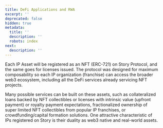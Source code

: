 ```yaml
---
title: DeFi Applications and RWA
excerpt: ''
deprecated: false
hidden: true
metadata:
  title: ''
  description: ''
  robots: index
next:
  description: ''
---
```

Each IP Asset will be registered as an NFT (ERC-721) on Story Protocol, and the same goes for licenses issued. The protocol was designed for maximum composability so each IP organization (franchise) can access the broader web3 ecosystem, including all the DeFi services already servicing NFT projects. 

Many possible services can be built on these assets, such as collateralized loans backed by NFT collectibles or licenses with intrinsic value (upfront payment) or royalty payment expectations, fractionalized ownership of super limited NFT collectibles from popular IP franchises, or crowdfunding/capital formation solutions. One attractive characteristic of IPs registered on Story is their duality as web3 native and real-world assets.